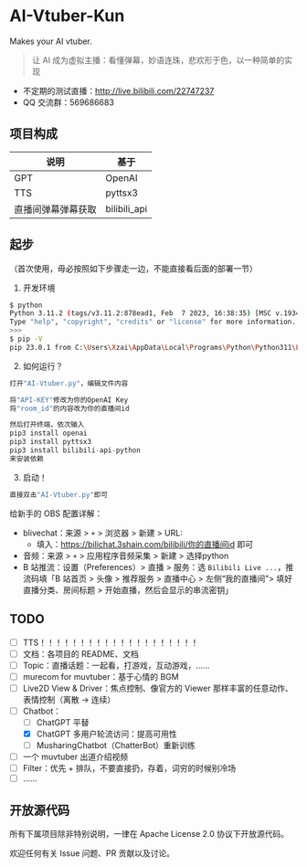 # AI-Vtuber-Kun

Makes your AI vtuber.

> 让 AI 成为虚拟主播：看懂弹幕，妙语连珠，悲欢形于色，以一种简单的实现

- 不定期的测试直播：http://live.bilibili.com/22747237
- QQ 交流群：569686683

## 项目构成

| 说明        | 基于           |
|-----------|--------------|
| GPT       | OpenAI       |
| TTS       | pyttsx3      |
| 直播间弹幕弹幕获取 | bilibili_api |

## 起步

（首次使用，毋必按照如下步骤走一边，不能直接看后面的部署一节）

1. 开发环境

```sh
$ python
Python 3.11.2 (tags/v3.11.2:878ead1, Feb  7 2023, 16:38:35) [MSC v.1934 64 bit (AMD64)] on win32
Type "help", "copyright", "credits" or "license" for more information.
>>>
$ pip -V
pip 23.0.1 from C:\Users\Xzai\AppData\Local\Programs\Python\Python311\Lib\site-packages\pip (python 3.11)
```
2. 如何运行？

```python
打开"AI-Vtuber.py"，编辑文件内容

将"API-KEY"修改为你的OpenAI Key
将"room_id"的内容改为你的直播间id

然后打开终端，依次输入
pip3 install openai
pip3 install pyttsx3
pip3 install bilibili-api-python
来安装依赖
```
3. 启动！
```sh
直接双击"AI-Vtuber.py"即可
```

给新手的 OBS 配置详解：

- blivechat：来源 > `+` > 浏览器 > 新建 > URL:
    - 填入：https://bilichat.3shain.com/bilibili/你的直播间id 即可
- 音频：来源 > `+` > 应用程序音频采集 > 新建 > 选择python
- B 站推流：设置（Preferences）> 直播 > 服务：选 `Bilibili Live ...`，推流码填「B 站首页 > 头像 > 推荐服务 > 直播中心 >
  左侧“我的直播间”> 填好直播分类、房间标题 > 开始直播，然后会显示的串流密钥」


## TODO

- [ ] TTS！！！！！！！！！！！！！！！！！！！！
- [ ] 文档：各项目的 README、文档
- [ ] Topic：直播话题：一起看，打游戏，互动游戏，……
- [ ] murecom for muvtuber：基于心情的 BGM
- [ ] Live2D View & Driver：焦点控制、像官方的 Viewer 那样丰富的任意动作、表情控制（离散 -> 连续）
- [ ] Chatbot：
    - [ ] ChatGPT 平替
    - [x] ChatGPT 多用户轮流访问：提高可用性
    - [ ] MusharingChatbot（ChatterBot）重新训练
- [ ] 一个 muvtuber 出道介绍视频
- [ ] Filter：优先 + 排队，不要直接扔，存着，词穷的时候别冷场
- [ ] ……

## 开放源代码

所有下属项目除非特别说明，一律在 Apache License 2.0 协议下开放源代码。

欢迎任何有关 Issue 问题、PR 贡献以及讨论。
